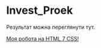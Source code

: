# Invest_Proek

Результат можна переглянути тут. 

[Моя робота на HTML 7 CSS!](https://makarenkovs.github.io/Invest_Proek/)
